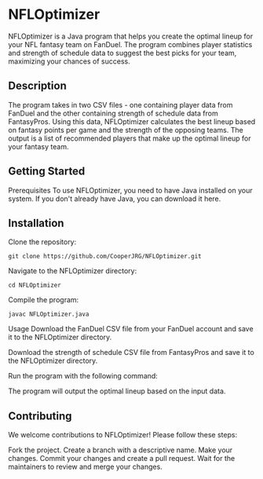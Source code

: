 # NFLOptimizer
NFLOptimizer is a Java program that helps you create the optimal lineup for your NFL fantasy team on FanDuel. The program combines player statistics and strength of schedule data to suggest the best picks for your team, maximizing your chances of success.

## Description
The program takes in two CSV files - one containing player data from FanDuel and the other containing strength of schedule data from FantasyPros. Using this data, NFLOptimizer calculates the best lineup based on fantasy points per game and the strength of the opposing teams. The output is a list of recommended players that make up the optimal lineup for your fantasy team.

## Getting Started
Prerequisites
To use NFLOptimizer, you need to have Java installed on your system. If you don't already have Java, you can download it here.


## Installation
Clone the repository:
```
git clone https://github.com/CooperJRG/NFLOptimizer.git
```
Navigate to the NFLOptimizer directory:
```
cd NFLOptimizer
```
Compile the program:
```
javac NFLOptimizer.java
```
Usage
Download the FanDuel CSV file from your FanDuel account and save it to the NFLOptimizer directory.

Download the strength of schedule CSV file from FantasyPros and save it to the NFLOptimizer directory.

Run the program with the following command:


The program will output the optimal lineup based on the input data.
## Contributing
We welcome contributions to NFLOptimizer! Please follow these steps:

Fork the project.
Create a branch with a descriptive name.
Make your changes.
Commit your changes and create a pull request.
Wait for the maintainers to review and merge your changes.

